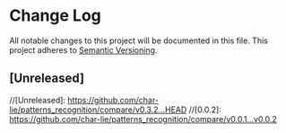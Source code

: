 # Change Log
All notable changes to this project will be documented in this file.
This project adheres to [Semantic Versioning](http://semver.org/).

## [Unreleased]

//[Unreleased]: https://github.com/char-lie/patterns_recognition/compare/v0.3.2...HEAD
//[0.0.2]: https://github.com/char-lie/patterns_recognition/compare/v0.0.1...v0.0.2

